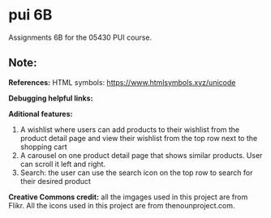 # pui 6B
Assignments 6B for the 05430 PUI course.

## Note: 

**References:** 
HTML symbols: https://www.htmlsymbols.xyz/unicode

**Debugging helpful links:** 


**Aditional features:** 

1. A wishlist where users can add products to their wishlist from the product detail page and view their wishlist from the top row next to the shopping cart
2. A carousel on one product detail page that shows similar products. User can scroll it left and right. 
3. Search: the user can use the search icon on the top row to search for their desired product


**Creative Commons credit:** 
all the imgages used in this project are from Flikr. 
All the icons used in this project are from thenounproject.com. 
